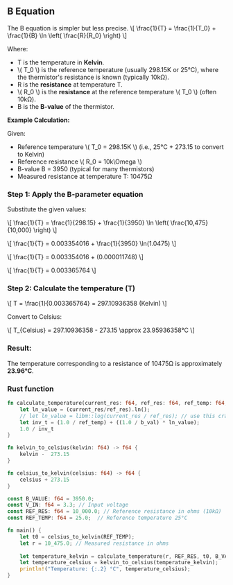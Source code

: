 
## B Equation
The B equation is simpler but less precise.
\\[
\frac{1}{T} = \frac{1}{T_0} + \frac{1}{B} \ln \left( \frac{R}{R_0} \right)
\\]

Where:

- T is the temperature in **Kelvin**.
- \\( T_0 \\)  is the reference temperature (usually 298.15K or 25°C), where the thermistor's resistance is known (typically 10kΩ).
- R is the **resistance** at temperature T.
- \\( R_0 \\) is the **resistance** at the reference temperature \\( T_0 \\) (often 10kΩ).
- B is the **B-value** of the thermistor.

**Example Calculation:**

Given:
- Reference temperature \\( T_0 = 298.15K \\) (i.e., 25°C + 273.15 to convert to Kelvin)
- Reference resistance \\( R_0 = 10k\Omega \\)
- B-value B = 3950 (typical for many thermistors)
- Measured resistance at temperature T: 10475Ω

### Step 1: Apply the B-parameter equation
Substitute the given values:

\\[
\frac{1}{T} = \frac{1}{298.15} + \frac{1}{3950} \ln \left( \frac{10,475}{10,000} \right)
\\]

\\[
\frac{1}{T} = 0.003354016 + \frac{1}{3950} \ln(1.0475)
\\]

\\[
\frac{1}{T} = 0.003354016 + (0.000011748)
\\]

\\[
\frac{1}{T} = 0.003365764
\\]

### Step 2: Calculate the temperature (T)

\\[
T = \frac{1}{0.003365764} = 297.10936358 (Kelvin)
\\]

Convert to Celsius:

\\[
T_{Celsius} = 297.10936358 - 273.15 \approx 23.95936358°C
\\]

### Result:

The temperature corresponding to a resistance of 10475Ω is approximately **23.96°C**.

### Rust function

```rust
fn calculate_temperature(current_res: f64, ref_res: f64, ref_temp: f64, b_val: f64) -> f64 {
    let ln_value = (current_res/ref_res).ln();
    // let ln_value = libm::log(current_res / ref_res); // use this crate for no_std
    let inv_t = (1.0 / ref_temp) + ((1.0 / b_val) * ln_value);
    1.0 / inv_t
}

fn kelvin_to_celsius(kelvin: f64) -> f64 {
    kelvin -  273.15
}

fn celsius_to_kelvin(celsius: f64) -> f64 {
    celsius + 273.15
}

const B_VALUE: f64 = 3950.0;
const V_IN: f64 = 3.3; // Input voltage
const REF_RES: f64 = 10_000.0; // Reference resistance in ohms (10kΩ)
const REF_TEMP: f64 = 25.0;  // Reference temperature 25°C

fn main() {
    let t0 = celsius_to_kelvin(REF_TEMP);
    let r = 10_475.0; // Measured resistance in ohms
    
    let temperature_kelvin = calculate_temperature(r, REF_RES, t0, B_VALUE);
    let temperature_celsius = kelvin_to_celsius(temperature_kelvin);
    println!("Temperature: {:.2} °C", temperature_celsius);
}

```
